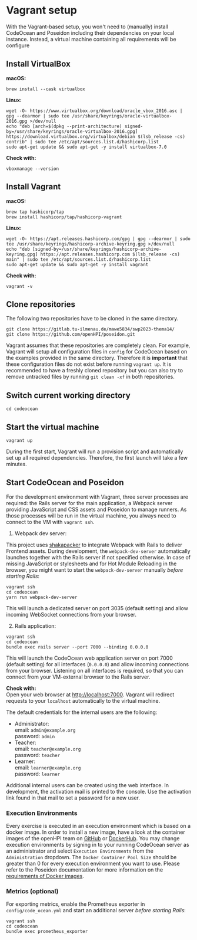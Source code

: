 # Vagrant setup

With the Vagrant-based setup, you won't need to (manually) install CodeOcean and Poseidon including their dependencies on your local instance. Instead, a virtual machine containing all requirements will be configure

## Install VirtualBox

**macOS:**
```shell
brew install --cask virtualbox
```

**Linux:**
```shell
wget -O- https://www.virtualbox.org/download/oracle_vbox_2016.asc | gpg --dearmor | sudo tee /usr/share/keyrings/oracle-virtualbox-2016.gpg >/dev/null
echo "deb [arch=$(dpkg --print-architecture) signed-by=/usr/share/keyrings/oracle-virtualbox-2016.gpg] https://download.virtualbox.org/virtualbox/debian $(lsb_release -cs) contrib" | sudo tee /etc/apt/sources.list.d/hashicorp.list
sudo apt-get update && sudo apt-get -y install virtualbox-7.0
```

**Check with:**
```shell
vboxmanage --version
```

## Install Vagrant

**macOS:**
```shell
brew tap hashicorp/tap
brew install hashicorp/tap/hashicorp-vagrant
```

**Linux:**
```shell
wget -O- https://apt.releases.hashicorp.com/gpg | gpg --dearmor | sudo tee /usr/share/keyrings/hashicorp-archive-keyring.gpg >/dev/null
echo "deb [signed-by=/usr/share/keyrings/hashicorp-archive-keyring.gpg] https://apt.releases.hashicorp.com $(lsb_release -cs) main" | sudo tee /etc/apt/sources.list.d/hashicorp.list
sudo apt-get update && sudo apt-get -y install vagrant
```

**Check with:**
```shell
vagrant -v
```

## Clone repositories

The following two repositories have to be cloned in the same directory. 

```shell
git clone https://gitlab.tu-ilmenau.de/mawe5834/swp2023-thema14/
git clone https://github.com/openHPI/poseidon.git
```

Vagrant assumes that these repositories are completely clean. For example, Vagrant will setup all configuration files in `config` for CodeOcean based on the examples provided in the same directory. Therefore it is **important** that these configuration files do not exist before running `vagrant up`. It is recommended to have a freshly cloned repository but you can also try to remove untracked files by running `git clean -xf` in both repositories.

## Switch current working directory

```shell
cd codeocean
```

## Start the virtual machine

```shell
vagrant up
```

During the first start, Vagrant will run a provision script and automatically set up all required dependencies. Therefore, the first launch will take a few minutes.

## Start CodeOcean and Poseidon

For the development environment with Vagrant, three server processes are required: the Rails server for the main application, a Webpack server providing JavaScript and CSS assets and Poseidon to manage runners. As those processes will be run in the virtual machine, you always need to connect to the VM with `vagrant ssh`.

1. Webpack dev server:

This project uses [shakapacker](https://github.com/shakacode/shakapacker) to integrate Webpack with Rails to deliver Frontend assets. During development, the `webpack-dev-server` automatically launches together with the Rails server if not specified otherwise. In case of missing JavaScript or stylesheets and for Hot Module Reloading in the browser, you might want to start the `webpack-dev-server` manually *before starting Rails*:

  ```shell
  vagrant ssh
  cd codeocean
  yarn run webpack-dev-server
  ```

This will launch a dedicated server on port 3035 (default setting) and allow incoming WebSocket connections from your browser.

2. Rails application:

  ```shell
  vagrant ssh
  cd codeocean
  bundle exec rails server --port 7000 --binding 0.0.0.0
  ```

This will launch the CodeOcean web application server on port 7000 (default setting) for all interfaces (`0.0.0.0`) and allow incoming connections from your browser. Listening on all interfaces is required, so that you can connect from your VM-external browser to the Rails server.

**Check with:**  
Open your web browser at <http://localhost:7000>. Vagrant will redirect requests to your `localhost` automatically to the virtual machine.

The default credentials for the internal users are the following:

- Administrator:  
  email: `admin@example.org`  
  password: `admin`
- Teacher:  
  email: `teacher@example.org`  
  password: `teacher`
- Learner:  
  email: `learner@example.org`  
  password: `learner`

Additional internal users can be created using the web interface. In development, the activation mail is printed to the console. Use the activation link found in that mail to set a password for a new user.

### Execution Environments

Every exercise is executed in an execution environment which is based on a docker image. In order to install a new image, have a look at the container images of the openHPI team on [GitHub](https://github.com/openHPI/dockerfiles) or [DockerHub](https://hub.docker.com/u/openhpi). You may change execution environments by signing in to your running CodeOcean server as an administrator and select `Execution Environments` from the `Administration` dropdown. The `Docker Container Pool Size` should be greater than 0 for every execution environment you want to use. Please refer to the Poseidon documentation for more information on the [requirements of Docker images](https://github.com/openHPI/poseidon/blob/main/docs/configuration.md#supported-docker-images).

### Metrics (optional)

For exporting metrics, enable the Prometheus exporter in `config/code_ocean.yml` and start an additional server *before starting Rails*:

```shell
vagrant ssh
cd codeocean
bundle exec prometheus_exporter
```

